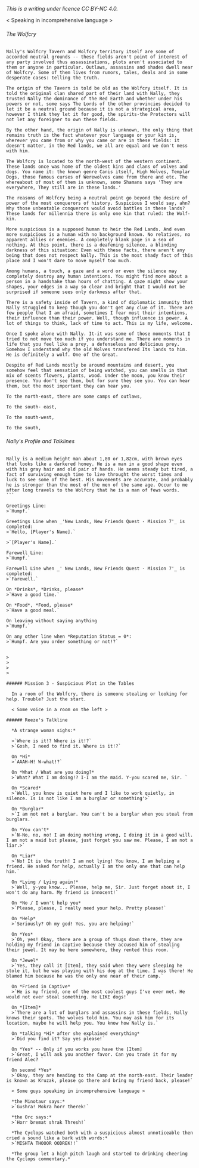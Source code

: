 *This is a writing under licence CC BY-NC 4.0.*  

< Speaking in incomprehensive language >

###### The Wolfcry

```
Nally's Wolfcry Tavern and Wolfcry territory itself are some of accorded neutral grounds -- these fields aren't point of interest of any party involved thus assassinations, plots aren't associated to them or anyone in particular. Outlaws, assassins and shades dwell near of Wolfcry. Some of them lives from rumors, tales, deals and in some desperate cases: telling the truth.

The origin of the Tavern is told be old as the Wolfcry itself. It is told the original clan shared part of their land with Nally, they trusted Nally the dominance of the Red Earth and whether under his powers or not, some says The Lords of the other provincies decided to let it be a neutral ground because it is not a strategical area, however I think they let it for good, the spirits-the Protectors will not let any foreigner to own these fields. 

By the other hand, the origin of Nally is unknown, the only thing that remains truth is the fact whatever your language or your kin is, wherever you came from or why you came or are in these fields: it doesn't matter, in the Red lands, we all are equal and we don't mess with him.

The Wolfcry is located to the north-west of the western continent. These lands once was home of the oldest kins and clans of wolves and dogs. You name it: the known genre Canis itself, High Wolves, Templar Dogs, those famous curses of Werewolves came from there and etc. The whereabout of most of them is unknown, some Shamans says 'They are everywhere, They still are in these lands.'

The reasons of Wolfcry being a neutral point go beyond the desire of power of the most conquerors of history. Suspicious I would say, ahn? Why those unbeatable conquerors would avoid battles in these lands? These lands for millennia there is only one kin that ruled: the Wolf-kin.

More suspicious is a supposed human to heir the Red Lands. And even more suspicious is a human with no background known. No relatives, no apparent allies or enemies. A completely blank page in a sea of nothing. At this point, there is a deafening silence, a blinding darkness of this situation: Even with these facts, there aren't any being that does not respect Nally. This is the most shady fact of this place and I won't dare to move myself too much.

Among humans, a touch, a gaze and a word or even the silence may completely destroy any human intentions. You might find more about a person in a handshake than hours of chatting. A gaze might show your shapes, your edges in a way so clear and bright that I would not be surprised if someone sees only darkness after that.

There is a safety inside of Tavern, a kind of diplomatic immunity that Nally struggled to keep though you don't get any clue of it. There are few people that I am afraid, sometimes I fear most their intentions, their influence than their power. Well, though influence is power. A lot of things to think, lack of time to act. This is my life, welcome.

Once I spoke alone with Nally. It-it was some of those moments that I tried to not move too much if you understand me. There are moments in life that you feel like a prey, a defenseless and delicious prey. Somehow I understand why the old Wolves transfered Its lands to him. He is definitely a wolf. One of the Great.

Despite of Red Lands mostly be around mountains and desert, you somehow feel that sensation of being watched, you can smells in that mix of scents flowers, plants, wood. Under the moon, you know their presence. You don't see them, but for sure they see you. You can hear them, but the most important they can hear you. 

To the north-east, there are some camps of outlaws, 

To the south- east, 

To the south-west,

To the south,
```


>
>
>
>
###### Nally's Profile and Talklines

````
Nally is a medium height man about 1,80 or 1,82cm, with brown eyes that looks like a darkered honey. He is a man in a good shape even with his gray hair and old pair of hands. He seems steady but tired, a fact of surviving enough time to live throught the worst times and luck to see some of the best. His movements are accurate, and probably he is stronger than the most of the men of the same age. Occur to me after long travels to the Wolfcry that he is a man of fews words.
```

Greetings Line:
>`Humpf.`

Greetings Line when _'New Lands, New Friends Quest - Mission 7'_ is completed:
>`Hello, [Player's Name].`

>`[Player's Name].`

Farewell Line:
>`Humpf.`

Farewell Line when _' New Lands, New Friends Quest - Mission 7'_ is completed:
>`Farewell.`

On *Drinks*, *Drinks, please*
>`Have a good time.`

On *Food*, *Food, please*
>`Have a good meal.`

On leaving without saying anything
>`Humpf.`

On any other line when *Reputation Status = 0*:
>`Humpf. Are you order something or not!?`


>
>
>
>

###### Mission 3 - Suspicious Plot in the Tables

  In a room of the Wolfcry, there is someone stealing or looking for help. Trouble? Just the start.
  
  < Some voice in a room on the left >
  
###### Reeze's Talkline
  
  *A strange woman sighs:*
  
  >`Where is it!? Where is it!?`
  >`Gosh, I need to find it. Where is it!?`
  
  On *Hi*
  >`AAAH-H! W-what!?`
  
  On *What / What are you doing?*
  >`What? What I am doing!? I-I am the maid. Y-you scared me, Sir. `
  
  On *Scared*
  >`Well, you know is quiet here and I like to work quietly, in silence. Is is not like I am a burglar or something'>`
  
  On *Burglar*
  >`I am not not a burglar. You can't be a burglar when you steal from burglars.`
  
  On *You can't*
  >`N-No, no, no! I am doing nothing wrong, I doing it in a good will. I am not a maid but please, just forget you saw me. Please, I am not a liar.>`
  
  On *Liar*
  >`No! It is the truth! I am not lying! You know, I am helping a friend. He asked for help, actually I am the only one that can help him.`
  
  On *Lying / Lying again!*
  >`Well, y-you know... Please, help me, Sir. Just forget about it, I won't do any harm. My friend is innocent!`
  
  On *No / I won't help you*
  >`Please, please, I really need your help. Pretty please!`
  
  On *Help*
  >`Seriously? Oh my god! Yes, you are helping!`
  
  On *Yes*
  >`Oh, yes! Okay, there are a group of thugs down there, they are holding my friend in captive because they accused him of stealing their jewel. It may be here somewhere, they rented this room. `
  
  On *Jewel*
  >`Yes, they call it [Item], they said when they were sleeping he stole it, but he was playing with his dog at the time. I was there! He blamed him because he was the only one near of their camp.`

  On *Friend in Captive*
  >`He is my friend, one of the most coolest guys I've ever met. He would not ever steal something. He LIKE dogs!`
  
  On *[Item]*
  >`There are a lot of burglars and assassins in these fields, Nally knows their spots. The wolves told him. You may ask him for its location, maybe he will help you. You know how Nally is.`
  
  On *talking *Hi* after she explained everything*
  >`Did you find it? Say yes please!`
  
  On *Yes* -- Only if you works you have the [Item]
  >`Great, I will ask you another favor. Can you trade it for my friend Alec? `
  
  On second *Yes*
  >`Okay, they are heading to the Camp at the north-east. Their leader is known as Kruzak, please go there and bring my friend back, please!`

  < Some guys speaking in incomprehensive language >
  
  *the Minotaur says:*
  >`Gushra! Mokra horr therek!`
  
  *the Orc says:*
  >`Horr bremat shrak Thresh!`

  *The Cyclops watched both with a suspicious almost unnoticeable then cried a sound like a bark with words:*
  >`MISHTA THOOOR OODREK!!`
  
  *The group let a high pitch laugh and started to drinking cheering the Cyclops commentary.*

